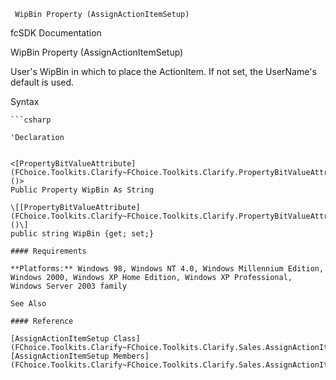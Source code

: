 ﻿     WipBin Property (AssignActionItemSetup)                                                   

fcSDK Documentation

WipBin Property (AssignActionItemSetup)

User's WipBin in which to place the ActionItem. If not set, the UserName's default is used.

Syntax

```vbnet
```csharp

'Declaration
 

<[PropertyBitValueAttribute](FChoice.Toolkits.Clarify~FChoice.Toolkits.Clarify.PropertyBitValueAttribute.md)()>
Public Property WipBin As String

\[[PropertyBitValueAttribute](FChoice.Toolkits.Clarify~FChoice.Toolkits.Clarify.PropertyBitValueAttribute.md)()\]
public string WipBin {get; set;}

#### Requirements

**Platforms:** Windows 98, Windows NT 4.0, Windows Millennium Edition, Windows 2000, Windows XP Home Edition, Windows XP Professional, Windows Server 2003 family

See Also

#### Reference

[AssignActionItemSetup Class](FChoice.Toolkits.Clarify~FChoice.Toolkits.Clarify.Sales.AssignActionItemSetup.md)  
[AssignActionItemSetup Members](FChoice.Toolkits.Clarify~FChoice.Toolkits.Clarify.Sales.AssignActionItemSetup_members.md)